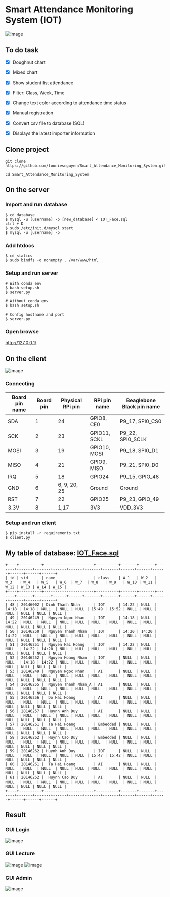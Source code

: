 # Smart Attendance Monitoring System (IOT)

![image](./images/pipeline.jpg)

## To do task
- [x] Doughnut chart
- [x] Mixed chart
- [x] Show student list attendance
- [x] Filter: Class, Week, Time
- [x] Change text color according to attendance time status
- [x] Manual registration
- [x] Convert csv file to database (SQL)
- [x] Displays the latest importer information


## Clone project
```
git clone https://github.com/tooniesnguyen/Smart_Attendance_Monitoring_System.git

cd Smart_Attendance_Monitoring_System
```

## On the server


### Import and run  database
```
$ cd database
$ mysql -u [username] -p [new_database] < IOT_Face.sql
ctrl + D
$ sudo /etc/init.d/mysql start
$ mysql -u [username] -p
```

### Add htdocs
```
$ cd statics
$ sudo bindfs -o nonempty . /var/www/html
```

### Setup and run server
```
# With conda env
$ bash setup.sh
$ server.py

# Without conda env
$ bash setup.sh

# Config hostname and port
$ server.py
```
### Open browse
http://127.0.0.1/


## On the client
![image](./images/hardware.jpg)

### Connecting

| Board pin name | Board pin | Physical RPi pin | RPi pin name | Beaglebone Black pin name |
|----------------|-----------|------------------|--------------| --------------------------|
| SDA            | 1         | 24               | GPIO8, CE0   | P9\_17, SPI0\_CS0         |
| SCK            | 2         | 23               | GPIO11, SCKL | P9\_22, SPI0\_SCLK        |
| MOSI           | 3         | 19               | GPIO10, MOSI | P9\_18, SPI0\_D1          |
| MISO           | 4         | 21               | GPIO9, MISO  | P9\_21, SPI0\_D0          |
| IRQ            | 5         | 18               | GPIO24       | P9\_15, GPIO\_48          |
| GND            | 6         | 6, 9, 20, 25     | Ground       | Ground                    |
| RST            | 7         | 22               | GPIO25       | P9\_23, GPIO\_49          |
| 3.3V           | 8         | 1,17             | 3V3          | VDD\_3V3                  |

### Setup and run client
```
$ pip install -r requirements.txt
$ client.py
```


## My table of database: [IOT_Face.sql](./database/IOT_Face.sql)
```
+----+----------+----------------------+----------+-------+-------+-------+-------+-------+------+------+-------+-------+------+------+------+------+------+------+
| id | sid      | name                 | class    | W_1   | W_2   | W_3   | W_4   | W_5   | W_6  | W_7  | W_8   | W_9   | W_10 | W_11 | W_12 | W_13 | W_14 | W_15 |
+----+----------+----------------------+----------+-------+-------+-------+-------+-------+------+------+-------+-------+------+------+------+------+------+------+
| 48 | 20146002 | Dinh Thanh Nhan      | IOT      | 14:22 | NULL  | 14:18 | 14:18 | NULL  | NULL | NULL | 15:49 | 15:52 | NULL | NULL | NULL | NULL | NULL | NULL |
| 49 | 20146249 |  Nguyen Ngoc Nhan    | IOT      | 14:18 | NULL  | 14:22 | NULL  | NULL  | NULL | NULL | NULL  | NULL  | NULL | NULL | NULL | NULL | NULL | NULL |
| 50 | 20146250 |  Nguyen Thanh Nhan   | IOT      | 14:20 | 14:20 | 14:22 | NULL  | NULL  | NULL | NULL | NULL  | NULL  | NULL | NULL | NULL | NULL | NULL | NULL |
| 51 | 20146251 |  Nguyen Hai Hoang    | IOT      | 14:22 | NULL  | NULL  | 14:22 | 14:20 | NULL | NULL | NULL  | NULL  | NULL | NULL | NULL | NULL | NULL | NULL |
| 52 | 20146252 |  Nguyen Hoang Nhan   | IOT      | NULL  | NULL  | NULL  | 14:18 | 14:22 | NULL | NULL | NULL  | NULL  | NULL | NULL | NULL | NULL | NULL | NULL |
| 53 | 20146249 |  Nguyen Ngoc Nhan    | AI       | NULL  | NULL  | NULL  | NULL  | NULL  | NULL | NULL | NULL  | NULL  | NULL | NULL | NULL | NULL | NULL | NULL |
| 54 | 20146255 |  Nguyen Thanh Nhan_A | AI       | NULL  | NULL  | NULL  | NULL  | NULL  | NULL | NULL | NULL  | NULL  | NULL | NULL | NULL | NULL | NULL | NULL |
| 55 | 20146256 |  Do Hai Hoang        | AI       | NULL  | NULL  | NULL  | NULL  | NULL  | NULL | NULL | NULL  | NULL  | NULL | NULL | NULL | NULL | NULL | NULL |
| 56 | 20146257 |  Huynh Anh Duy       | AI       | NULL  | NULL  | NULL  | NULL  | NULL  | NULL | NULL | NULL  | NULL  | NULL | NULL | NULL | NULL | NULL | NULL |
| 57 | 20146261 |  Ta Hai Hoang        | Embedded | NULL  | NULL  | NULL  | NULL  | NULL  | NULL | NULL | NULL  | NULL  | NULL | NULL | NULL | NULL | NULL | NULL |
| 58 | 20146262 |  Huynh Cao Duy       | Embedded | NULL  | NULL  | NULL  | NULL  | NULL  | NULL | NULL | NULL  | NULL  | NULL | NULL | NULL | NULL | NULL | NULL |
| 59 | 20146262 | Huynh Anh Duy        | IOT      | NULL  | NULL  | NULL  | NULL  | NULL  | NULL | NULL | 15:47 | 15:42 | NULL | NULL | NULL | NULL | NULL | NULL |
| 60 | 20146261 |  Ta Hai Hoang        | AI       | NULL  | NULL  | NULL  | NULL  | NULL  | NULL | NULL | NULL  | NULL  | NULL | NULL | NULL | NULL | NULL | NULL |
| 61 | 20146262 |  Huynh Cao Duy       | AI       | NULL  | NULL  | NULL  | NULL  | NULL  | NULL | NULL | NULL  | NULL  | NULL | NULL | NULL | NULL | NULL | NULL |
+----+----------+----------------------+----------+-------+-------+-------+-------+-------+------+------+-------+-------+------+------+------+------+------+------+
```

## Result

### GUI Login
![image](./images/login.jpg)


### GUI Lecture
![image](./images/lecture2.jpg)
![image](./images/lecture1.jpg)

### GUI Admin
![image](./images/admin_login.jpg)
